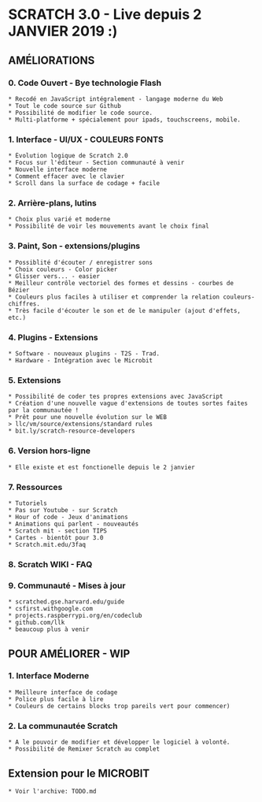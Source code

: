# SCRATCH 3.0 - Live depuis 2 JANVIER 2019 :)

## AMÉLIORATIONS
### 0. Code Ouvert - Bye technologie Flash 
    * Recodé en JavaScript intégralement - langage moderne du Web
    * Tout le code source sur Github
    * Possibilité de modifier le code source.
    * Multi-platforme + spécialement pour ipads, touchscreens, mobile.

### 1. Interface - UI/UX - COULEURS FONTS
    * Évolution logique de Scratch 2.0
    * Focus sur l'éditeur - Section communauté à venir 
    * Nouvelle interface moderne
    * Comment effacer avec le clavier
    * Scroll dans la surface de codage + facile

### 2. Arrière-plans, lutins
    * Choix plus varié et moderne 
    * Possibilité de voir les mouvements avant le choix final

### 3. Paint, Son - extensions/plugins
    * Possiblité d'écouter / enregistrer sons
    * Choix couleurs - Color picker
    * Glisser vers... - easier
    * Meilleur contrôle vectoriel des formes et dessins - courbes de Bézier
    * Couleurs plus faciles à utiliser et comprender la relation couleurs-chiffres.
    * Très facile d'écouter le son et de le manipuler (ajout d'effets, etc.)

### 4. Plugins - Extensions
    * Software - nouveaux plugins - T2S - Trad.
    * Hardware - Intégration avec le Microbit

### 5. Extensions
    * Possibilité de coder tes propres extensions avec JavaScript
    * Création d'une nouvelle vague d'extensions de toutes sortes faites par la communautée !
    * Prêt pour une nouvelle évolution sur le WEB
    > llc/vm/source/extensions/standard rules
    * bit.ly/scratch-resource-developers

### 6. Version hors-ligne
    * Elle existe et est fonctionelle depuis le 2 janvier

### 7. Ressources 
    * Tutoriels 
    * Pas sur Youtube - sur Scratch
    * Hour of code - Jeux d'animations
    * Animations qui parlent - nouveautés
    * Scratch mit - section TIPS 
    * Cartes - bientôt pour 3.0
    * Scratch.mit.edu/3faq

### 8. Scratch WIKI  - FAQ
    
### 9. Communauté - Mises à jour
    * scratched.gse.harvard.edu/guide
    * csfirst.withgoogle.com
    * projects.raspberrypi.org/en/codeclub
    * github.com/llk
    * beaucoup plus à venir

## POUR AMÉLIORER - WIP
### 1. Interface Moderne
    * Meilleure interface de codage
    * Police plus facile à lire
    * Couleurs de certains blocks trop pareils vert pour commencer)
### 2. La communautée Scratch 
    * A le pouvoir de modifier et développer le logiciel à volonté.
    * Possibilité de Remixer Scratch au complet

## Extension pour le MICROBIT
    * Voir l'archive: TODO.md

    



